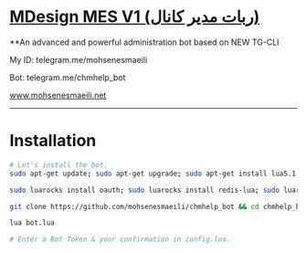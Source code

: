 # [MDesign MES V1 (ربات مدیر کانال)](https://telegram.me/mohsenesmaeili)

**An advanced and powerful administration bot based on NEW TG-CLI

My ID: telegram.me/mohsenesmaeili

Bot: telegram.me/chmhelp_bot

www.mohsenesmaeili.net


* * *

# Installation

```sh
# Let's install the bot.
sudo apt-get update; sudo apt-get upgrade; sudo apt-get install lua5.1 luarocks lua-socket lua-sec redis-server curl

sudo luarocks install oauth; sudo luarocks install redis-lua; sudo luarocks install lua-cjson; sudo luarocks install ansicolors; sudo luarocks install serpent

git clone https://github.com/mohsenesmaeili/chmhelp_bot && cd chmhelp_bot

lua bot.lua

# Enter a Bot Token & your confirmation in config.lua.

```
